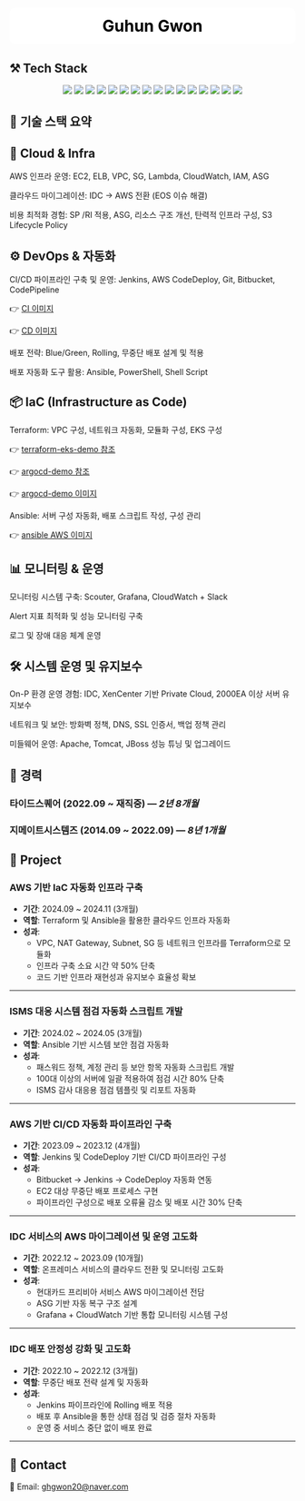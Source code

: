 <div align="center">
  <h1 style="background-color:#FFFFFF; color:#000000; padding:15px; border-radius:10px;">
    Guhun Gwon
  </h1>
</div>

## ⚒️ Tech Stack

<p align="center">
  <!-- DevOps -->
  <img src="https://img.shields.io/badge/Ansible-EE0000?style=for-the-badge&logo=ansible&logoColor=white"/>
  <img src="https://img.shields.io/badge/Jenkins-D24939?style=for-the-badge&logo=jenkins&logoColor=white"/>
  <img src="https://img.shields.io/badge/AWX-EE0000?style=for-the-badge&logo=ansible&logoColor=white"/> 

  <!-- Linux -->
  <img src="https://img.shields.io/badge/Linux-FCC624?style=for-the-badge&logo=linux&logoColor=black"/>

  <!-- Apache, Tomcat, Haproxy -->
  <img src="https://img.shields.io/badge/Apache-D22128?style=for-the-badge&logo=apache&logoColor=white"/>
  <img src="https://img.shields.io/badge/Tomcat-F8DC75?style=for-the-badge&logo=apache-tomcat&logoColor=black"/>
  <img src="https://img.shields.io/badge/HAProxy-000000?style=for-the-badge&logo=haproxy&logoColor=white"/>

  <!-- SVN -->
  <img src="https://img.shields.io/badge/Subversion-809CC9?style=for-the-badge&logo=subversion&logoColor=white"/>

  <!-- DevOps (추가 항목) -->
  <img src="https://img.shields.io/badge/Terraform-623CE4?style=for-the-badge&logo=terraform&logoColor=white"/>

  <!-- Kubernetes -->
  <img src="https://img.shields.io/badge/Kubernetes-326CE5?style=for-the-badge&logo=kubernetes&logoColor=white"/>

  <!-- Docker -->
  <img src="https://img.shields.io/badge/Docker-2496ED?style=for-the-badge&logo=docker&logoColor=white"/>

  <!-- NGINX -->
  <img src="https://img.shields.io/badge/Nginx-009639?style=for-the-badge&logo=nginx&logoColor=white"/>

  <!-- Git -->
  <img src="https://img.shields.io/badge/Git-F05032?style=for-the-badge&logo=git&logoColor=white"/>

  <!-- AWS 관련 -->
  <img src="https://img.shields.io/badge/AWS CodePipeline-6DB33F?style=for-the-badge&logo=amazonaws&logoColor=white"/>
  <img src="https://img.shields.io/badge/AWS-232F3E?style=for-the-badge&logo=amazon-aws&logoColor=white"/>
  <img src="https://img.shields.io/badge/AWS EKS-FF9900?style=for-the-badge&logo=amazon-eks&logoColor=white"/>
</p>



## 🔨 기술 스택 요약

## 💸 Cloud & Infra
AWS 인프라 운영: EC2, ELB, VPC, SG, Lambda, CloudWatch, IAM, ASG

클라우드 마이그레이션: IDC → AWS 전환 (EOS 이슈 해결)

비용 최적화 경험: SP /RI 적용, ASG, 리소스 구조 개선, 탄력적 인프라 구성, S3 Lifecycle Policy


## ⚙️ DevOps & 자동화 
CI/CD 파이프라인 구축 및 운영: Jenkins, AWS CodeDeploy, Git, Bitbucket, CodePipeline

👉 [CI 이미지](https://github.com/guhun-gwon/guhun-gwon/blob/main/images/jenkins_CI.png)

👉 [CD 이미지](https://github.com/guhun-gwon/guhun-gwon/blob/main/images/codedeploy_CD.png)

배포 전략: Blue/Green, Rolling, 무중단 배포 설계 및 적용

배포 자동화 도구 활용: Ansible, PowerShell, Shell Script


## 📦 IaC (Infrastructure as Code)  
Terraform: VPC 구성, 네트워크 자동화, 모듈화 구성, EKS 구성

 👉 [terraform-eks-demo 참조](https://github.com/guhun-gwon/guhun-gwon/tree/main/terraform-demo)
 
 👉 [argocd-demo 참조](https://github.com/guhun-gwon/guhun-gwon/tree/main/argocd-demo)

 👉 [argocd-demo 이미지](https://github.com/guhun-gwon/guhun-gwon/blob/main/images/argocd.png)

 

Ansible: 서버 구성 자동화, 배포 스크립트 작성, 구성 관리

👉 [ansible AWS 이미지](https://github.com/guhun-gwon/guhun-gwon/blob/main/images/ansible_awx.png)

 

## 📊 모니터링 & 운영
모니터링 시스템 구축: Scouter, Grafana, CloudWatch + Slack

Alert 지표 최적화 및 성능 모니터링 구축

로그 및 장애 대응 체계 운영


## 🛠️ 시스템 운영 및 유지보수  
On-P 환경 운영 경험: IDC, XenCenter 기반 Private Cloud, 2000EA 이상 서버 유지보수

네트워크 및 보안: 방화벽 정책, DNS, SSL 인증서, 백업 정책 관리

미들웨어 운영: Apache, Tomcat, JBoss 성능 튜닝 및 업그레이드



## 🔨 경력

###  타이드스퀘어 (2022.09 ~ 재직중) — *2년 8개월*

###  지메이트시스템즈 (2014.09 ~ 2022.09) — *8년 1개월*



## 🔨 Project

### AWS 기반 IaC 자동화 인프라 구축
- **기간**: 2024.09 ~ 2024.11 (3개월)  
- **역할**: Terraform 및 Ansible을 활용한 클라우드 인프라 자동화  
- **성과**:  
  - VPC, NAT Gateway, Subnet, SG 등 네트워크 인프라를 Terraform으로 모듈화  
  - 인프라 구축 소요 시간 약 50% 단축  
  - 코드 기반 인프라 재현성과 유지보수 효율성 확보  

---

### ISMS 대응 시스템 점검 자동화 스크립트 개발
- **기간**: 2024.02 ~ 2024.05 (3개월)  
- **역할**: Ansible 기반 시스템 보안 점검 자동화  
- **성과**:  
  - 패스워드 정책, 계정 관리 등 보안 항목 자동화 스크립트 개발  
  - 100대 이상의 서버에 일괄 적용하여 점검 시간 80% 단축  
  - ISMS 감사 대응용 점검 템플릿 및 리포트 자동화  

---

### AWS 기반 CI/CD 자동화 파이프라인 구축
- **기간**: 2023.09 ~ 2023.12 (4개월)  
- **역할**: Jenkins 및 CodeDeploy 기반 CI/CD 파이프라인 구성  
- **성과**:  
  - Bitbucket → Jenkins → CodeDeploy 자동화 연동  
  - EC2 대상 무중단 배포 프로세스 구현  
  - 파이프라인 구성으로 배포 오류율 감소 및 배포 시간 30% 단축  

---

### IDC 서비스의 AWS 마이그레이션 및 운영 고도화
- **기간**: 2022.12 ~ 2023.09 (10개월)  
- **역할**: 온프레미스 서비스의 클라우드 전환 및 모니터링 고도화  
- **성과**:  
  - 현대카드 프리비아 서비스 AWS 마이그레이션 전담  
  - ASG 기반 자동 복구 구조 설계  
  - Grafana + CloudWatch 기반 통합 모니터링 시스템 구성  

---

### IDC 배포 안정성 강화 및 고도화
- **기간**: 2022.10 ~ 2022.12 (3개월)  
- **역할**: 무중단 배포 전략 설계 및 자동화  
- **성과**:  
  - Jenkins 파이프라인에 Rolling 배포 적용  
  - 배포 후 Ansible을 통한 상태 점검 및 검증 절차 자동화  
  - 운영 중 서비스 중단 없이 배포 완료  

---
## 🔨 Contact

📧 Email: [ghgwon20@naver.com](mailto:ghgwon20@naver.com)
